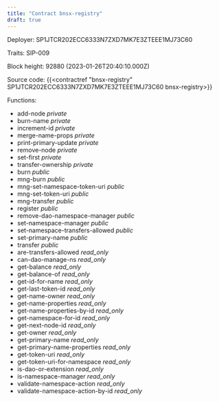 ```yaml
---
title: "Contract bnsx-registry"
draft: true
---
```

Deployer: SP1JTCR202ECC6333N7ZXD7MK7E3ZTEEE1MJ73C60

Traits:
SIP-009 



Block height: 92880 (2023-01-26T20:40:10.000Z)

Source code: {{<contractref "bnsx-registry" SP1JTCR202ECC6333N7ZXD7MK7E3ZTEEE1MJ73C60 bnsx-registry>}}

Functions:

* add-node _private_
* burn-name _private_
* increment-id _private_
* merge-name-props _private_
* print-primary-update _private_
* remove-node _private_
* set-first _private_
* transfer-ownership _private_
* burn _public_
* mng-burn _public_
* mng-set-namespace-token-uri _public_
* mng-set-token-uri _public_
* mng-transfer _public_
* register _public_
* remove-dao-namespace-manager _public_
* set-namespace-manager _public_
* set-namespace-transfers-allowed _public_
* set-primary-name _public_
* transfer _public_
* are-transfers-allowed _read_only_
* can-dao-manage-ns _read_only_
* get-balance _read_only_
* get-balance-of _read_only_
* get-id-for-name _read_only_
* get-last-token-id _read_only_
* get-name-owner _read_only_
* get-name-properties _read_only_
* get-name-properties-by-id _read_only_
* get-namespace-for-id _read_only_
* get-next-node-id _read_only_
* get-owner _read_only_
* get-primary-name _read_only_
* get-primary-name-properties _read_only_
* get-token-uri _read_only_
* get-token-uri-for-namespace _read_only_
* is-dao-or-extension _read_only_
* is-namespace-manager _read_only_
* validate-namespace-action _read_only_
* validate-namespace-action-by-id _read_only_
